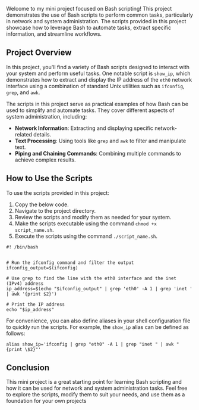 Welcome to my mini project focused on Bash scripting! This project demonstrates the use of Bash scripts to perform common tasks, particularly in network and system administration. The scripts provided in this project showcase how to leverage Bash to automate tasks, extract specific information, and streamline workflows.

## Project Overview

In this project, you'll find a variety of Bash scripts designed to interact with your system and perform useful tasks. One notable script is `show_ip`, which demonstrates how to extract and display the IP address of the `eth0` network interface using a combination of standard Unix utilities such as `ifconfig`, `grep`, and `awk`.

The scripts in this project serve as practical examples of how Bash can be used to simplify and automate tasks. They cover different aspects of system administration, including:

- **Network Information**: Extracting and displaying specific network-related details.
- **Text Processing**: Using tools like `grep` and `awk` to filter and manipulate text.
- **Piping and Chaining Commands**: Combining multiple commands to achieve complex results.

## How to Use the Scripts

To use the scripts provided in this project:

1. Copy the below code.
2. Navigate to the project directory.
3. Review the scripts and modify them as needed for your system.
4. Make the scripts executable using the command `chmod +x script_name.sh`.
5. Execute the scripts using the command `./script_name.sh`.

```
#! /bin/bash


# Run the ifconfig command and filter the output
ifconfig_output=$(ifconfig)

# Use grep to find the line with the eth0 interface and the inet (IPv4) address
ip_address=$(echo "$ifconfig_output" | grep 'eth0' -A 1 | grep 'inet ' | awk '{print $2}')

# Print the IP address
echo "$ip_address"
```

For convenience, you can also define aliases in your shell configuration file to quickly run the scripts. For example, the `show_ip` alias can be defined as follows:

```
alias show_ip='ifconfig | grep "eth0" -A 1 | grep "inet " | awk "{print \$2}"'
```

## Conclusion

This mini project is a great starting point for learning Bash scripting and how it can be used for network and system administration tasks. Feel free to explore the scripts, modify them to suit your needs, and use them as a foundation for your own projects